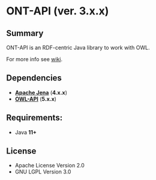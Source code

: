 # ONT-API (ver. 3.x.x)

## Summary

ONT-API is an RDF-centric Java library to work with OWL.

For more info see [wiki](https://github.com/owlcs/ont-api/wiki).

## Dependencies

- **[Apache Jena](https://github.com/apache/jena)** (**4.x.x**)
- **[OWL-API](https://github.com/owlcs/owlapi)** (**5.x.x**)

## Requirements:

- Java **11+**

## License

* Apache License Version 2.0
* GNU LGPL Version 3.0


